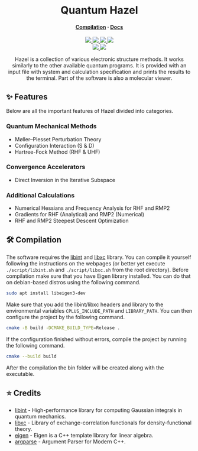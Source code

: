 <h1 align="center">Quantum Hazel</h1>

<h4 align="center">
  <a href="https://github.com/tjira/hazel#%EF%B8%8F-compilation">Compilation</a>
  ·
  <a href="https://tjira.github.io/hazel/">Docs</a>
</h4>

<p align="center">
    <a href="https://github.com/tjira/hazel/pulse">
        <img src="https://img.shields.io/github/last-commit/tjira/hazel?logo=github&logoColor=white&style=for-the-badge"/>
    </a>
    <a href="https://github.com/tjira/hazel/blob/master/LICENSE.md">
        <img src="https://img.shields.io/github/license/tjira/hazel?logo=gitbook&logoColor=white&style=for-the-badge"/>
    </a>
    <a href="https://github.com/tjira/hazel/stargazers">
        <img src="https://img.shields.io/github/stars/tjira/hazel?logo=apachespark&logoColor=white&style=for-the-badge"/>
    </a>
    <a href="https://github.com/tjira/hazel">
        <img src="https://img.shields.io/github/languages/code-size/tjira/hazel?logo=databricks&logoColor=white&style=for-the-badge"/>
    </a>
    <br>
    <a href="https://github.com/tjira/hazel/releases/latest">
        <img src="https://img.shields.io/github/v/release/tjira/hazel?display_name=tag&logo=sharp&logoColor=white&style=for-the-badge"/>
    </a>
    <a href="https://github.com/tjira/hazel/releases/latest">
        <img src="https://img.shields.io/github/downloads/tjira/hazel/total?logo=markdown&logoColor=white&style=for-the-badge"/>
    </a>
</p>

<p align="center">
Hazel is a collection of various electronic structure methods. It works similarly to the other available quantum programs. It is provided with an input file with system and calculation specification and prints the results to the terminal. Part of the software is also a molecular viewer.
</p>

## ✨ Features

Below are all the important features of Hazel divided into categories.

### Quantum Mechanical Methods

* Møller–Plesset Perturbation Theory
* Configuration Interaction (S & D)
* Hartree-Fock Method (RHF & UHF)

### Convergence Accelerators

* Direct Inversion in the Iterative Subspace

### Additional Calculations

* Numerical Hessians and Frequency Analysis for RHF and RMP2
* Gradients for RHF (Analytical) and RMP2 (Numerical)
* RHF and RMP2 Steepest Descent Optimization

## 🛠️ Compilation

The software requires the [libint](https://github.com/evaleev/libint) and [libxc](https://gitlab.com/libxc/libxc) library. You can compile it yourself following the instructions on the webpages (or better yet execute `./script/libint.sh` and `./script/libxc.sh` from the root directory). Before compilation make sure that you have Eigen library installed. You can do that on debian-based distros using the following command.

```bash
sudo apt install libeigen3-dev
```

Make sure that you add the libint/libxc headers and library to the environmental variables `CPLUS_INCLUDE_PATH` and `LIBRARY_PATH`. You can then configure the project by the following command.

```bash
cmake -B build -DCMAKE_BUILD_TYPE=Release .
```

If the configuration finished without errors, compile the project by running the following command.

```bash
cmake --build build
```

After the compilation the bin folder will be created along with the executable.

## ⭐ Credits

* [libint](https://github.com/evaleev/libint) - High-performance library for computing Gaussian integrals in quantum mechanics.
* [libxc](https://gitlab.com/libxc/libxc) - Library of exchange-correlation functionals for density-functional theory.
* [eigen](https://gitlab.com/libeigen/eigen) - Eigen is a C++ template library for linear algebra.
* [argparse](https://github.com/p-ranav/argparse) - Argument Parser for Modern C++.
